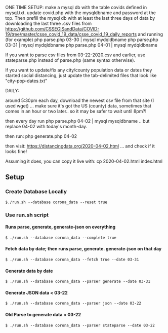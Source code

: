 ONE TIME SETUP:
make a mysql db with the table covids defined in mysql.txt.
update covid.php with the mysqldbname and password at the top.
Then prefill the mysql db with at least the last three days of data by downloading the last three .csv files from
https://github.com/CSSEGISandData/COVID-19/tree/master/csse_covid_19_data/csse_covid_19_daily_reports
and running (for example)
php parse.php 03-30 | mysql mydqldbname
php parse.php 03-31 | mysql mydqldbname
php parse.php 04-01 | mysql mydqldbname

If you want to parse csv files from 03-22-2020.csv and earlier, use stateparse.php instead of parse.php (same syntax otherwise).

If you want to update/fix any city/county population data or dates they started social distancing, just update the tab-delimited files that look like "city-pop-dates.txt"

DAILY:

around 5:30pm each day, download the newest csv file from that site (I used wget)
... make sure it's got the US (county) data, sometimes that comes in an hour or two later.. so it may be safer to wait until 8pm?!

then every day run
php parse.php 04-02 | mysql mysqldbname
.. but replace 04-02 with today's month-day.

then run:
php generate.php 04-02

then visit:
https://distancingdata.org/2020-04-02.html
... and check if it looks fine!

Assuming it does, you can copy it live with:
cp 2020-04-02.html index.html

## Setup

### Create Database Locally

```
$./run.sh --database corona_data --reset true
```

### Use run.sh script

#### Runs parse, generate, generate-json on everything

```
$ ./run.sh --database corona_data --complete true
```

#### Fetch data by date; then runs parse, generate. generate-json on that day

```
$ ./run.sh --database corona_data --fetch true --date 03-31
```

#### Generate data by date

```
$ ./run.sh --database corona_data --parser generate --date 03-31
```

#### Generate JSON data < 03-22

```
$ ./run.sh --database corona_data --parser json --date 03-22
```

#### Old Parse to generate data < 03-22

```
$ ./run.sh --database corona_data --parser stateparse --date 03-22
```
